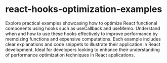 # react-hooks-optimization-examples
Explore practical examples showcasing how to optimize React functional components using hooks such as useCallback and useMemo. Understand when and how to use these hooks effectively to improve performance by memoizing functions and expensive computations. Each example includes clear explanations and code snippets to illustrate their application in React development. Ideal for developers looking to enhance their understanding of performance optimization techniques in React applications.
